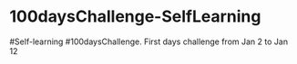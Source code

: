 # 100daysChallenge-SelfLearning
#Self-learning #100daysChallenge. First days challenge from Jan 2 to Jan 12
